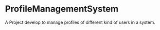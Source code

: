 # ProfileManagementSystem
A Project develop to manage profiles of different kind of users in a system.
